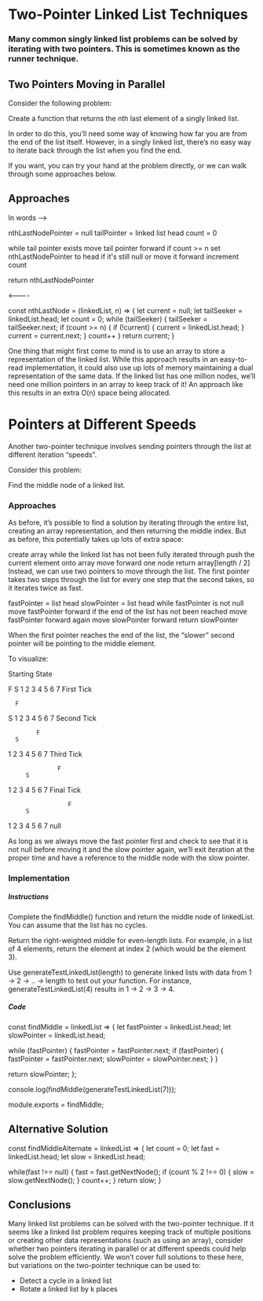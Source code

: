 # Two-Pointer Linked List Techniques

### Many common singly linked list problems can be solved by iterating with two pointers. This is sometimes known as the runner technique.

## Two Pointers Moving in Parallel

Consider the following problem:

Create a function that returns the nth last element of a singly linked list.

In order to do this, you’ll need some way of knowing how far you are from the end of the list itself. However, in a singly linked list, there’s no easy way to iterate back through the list when you find the end.

If you want, you can try your hand at the problem directly, or we can walk through some approaches below.

## Approaches

In words -->

nthLastNodePointer = null
tailPointer = linked list head
count = 0

while tail pointer exists
  move tail pointer forward
  if count >= n
    set nthLastNodePointer to head if it's still null or move it forward
  increment count

return nthLastNodePointer

<----

const nthLastNode = (linkedList, n) => {
  let current = null;
  let tailSeeker = linkedList.head;
  let count = 0;
  while (tailSeeker) {
    tailSeeker = tailSeeker.next;
    if (count >= n) {
      if (!current) {
        current = linkedList.head;
      }
      current = current.next;
    }
    count++
  }
  return current;
}

One thing that might first come to mind is to use an array to store a representation of the linked list. While this approach results in an easy-to-read implementation, it could also use up lots of memory maintaining a dual representation of the same data. If the linked list has one million nodes, we’ll need one million pointers in an array to keep track of it! An approach like this results in an extra O(n) space being allocated.

# Pointers at Different Speeds

Another two-pointer technique involves sending pointers through the list at different iteration “speeds”.

Consider this problem:

Find the middle node of a linked list.

### Approaches
As before, it’s possible to find a solution by iterating through the entire list, creating an array representation, and then returning the middle index. But as before, this potentially takes up lots of extra space:

create array
while the linked list has not been fully iterated through
  push the current element onto array
  move forward one node
return array[length / 2]
Instead, we can use two pointers to move through the list. The first pointer takes two steps through the list for every one step that the second takes, so it iterates twice as fast.

fastPointer = list head
slowPointer = list head
while fastPointer is not null
  move fastPointer forward
  if the end of the list has not been reached
    move fastPointer forward again
    move slowPointer forward
return slowPointer

When the first pointer reaches the end of the list, the “slower” second pointer will be pointing to the middle element.

To visualize:

Starting State

F
S
1  2  3  4  5  6  7
First Tick

      F
   S
1  2  3  4  5  6  7
Second Tick

            F
      S
1  2  3  4  5  6  7
Third Tick

                  F
         S
1  2  3  4  5  6  7
Final Tick

                     F
         S
1  2  3  4  5  6  7  null

As long as we always move the fast pointer first and check to see that it is not null before moving it and the slow pointer again, we’ll exit iteration at the proper time and have a reference to the middle node with the slow pointer.

### Implementation

##### Instructions
Complete the findMiddle() function and return the middle node of linkedList. You can assume that the list has no cycles.

Return the right-weighted middle for even-length lists. For example, in a list of 4 elements, return the element at index 2 (which would be the element 3).

Use generateTestLinkedList(length) to generate linked lists with data from 1 -> 2 -> .. -> length to test out your function. For instance, generateTestLinkedList(4) results in 1 -> 2 -> 3 -> 4.

##### Code

const findMiddle = linkedList => {
  let fastPointer = linkedList.head;
  let slowPointer = linkedList.head;

  while (fastPointer) {
    fastPointer = fastPointer.next;
    if (fastPointer) {
      fastPointer = fastPointer.next;
      slowPointer = slowPointer.next;
    }
  }

  return slowPointer;
};

console.log(findMiddle(generateTestLinkedList(7)));

module.exports = findMiddle;

## Alternative Solution

const findMiddleAlternate = linkedList => {
  let count = 0;
  let fast = linkedList.head;
  let slow = linkedList.head;

  while(fast !== null) {
    fast = fast.getNextNode();
    if (count % 2 !== 0) {
      slow = slow.getNextNode();
    }
    count++;
  }
  return slow;
}

## Conclusions
Many linked list problems can be solved with the two-pointer technique. If it seems like a linked list problem requires keeping track of multiple positions or creating other data representations (such as using an array), consider whether two pointers iterating in parallel or at different speeds could help solve the problem efficiently. We won’t cover full solutions to these here, but variations on the two-pointer technique can be used to:

* Detect a cycle in a linked list
* Rotate a linked list by k places